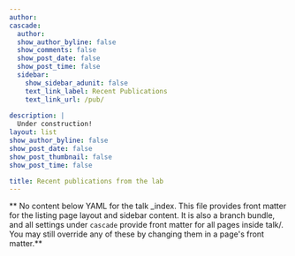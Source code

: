 ```yaml
---
author: 
cascade:
  author: 
  show_author_byline: false
  show_comments: false
  show_post_date: false
  show_post_time: false
  sidebar:
    show_sidebar_adunit: false
    text_link_label: Recent Publications
    text_link_url: /pub/
    
description: |
  Under construction!
layout: list
show_author_byline: false
show_post_date: false
show_post_thumbnail: false
show_post_time: false

title: Recent publications from the lab
---
```


** No content below YAML for the talk _index. This file provides front matter for the listing page layout and sidebar content. It is also a branch bundle, and all settings under `cascade` provide front matter for all pages inside talk/. You may still override any of these by changing them in a page's front matter.**
